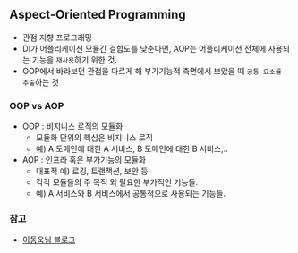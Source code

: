 ## Aspect-Oriented Programming
- 관점 지향 프로그래밍
- DI가 어플리케이션 모듈간 결합도를 낮춘다면, AOP는 어플리케이션 전체에 사용되는 기능을 `재사용`하기 위한 것.
- OOP에서 바라보던 관점을 다르게 해 부가기능적 측면에서 보았을 때 `공통 요소를 추출`하는 것

### OOP vs AOP
- OOP : 비지니스 로직의 모듈화
    - 모듈화 단위의 핵심은 비지니스 로직
    - 예) A 도메인에 대한 A 서비스, B 도메인에 대한 B 서비스,..
- AOP : 인프라 혹은 부가기능의 모듈화
    - 대표적 예) 로깅, 트랜잭션, 보안 등
    - 각각 모듈들의 주 목적 외 필요한 부가적인 기능들.
    - 예) A 서비스와 B 서비스에서 공통적으로 사용되는 기능들.

### 참고
- [이동욱님 블로그](https://jojoldu.tistory.com/71)
